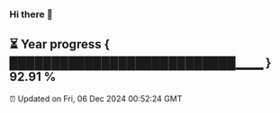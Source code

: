 ### Hi there 👋
⏳ Year progress { ███████████████████████████▁▁▁ } 92.91 %
---
⏰ Updated on Fri, 06 Dec 2024 00:52:24 GMT

